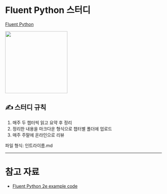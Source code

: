 # Fluent Python 스터디

[Fluent Python](https://www.oreilly.com/library/view/fluent-python-2nd/9781492056348/)

<img src="https://learning.oreilly.com/covers/urn:orm:book:9781492056348/200w/" width=200 />

## ✍ 스터디 규칙

1. 매주 두 챕터씩 읽고 요약 후 정리
2. 정리한 내용을 마크다운 형식으로 챕터별 폴더에 업로드
3. 매주 주말에 온라인으로 리뷰

파일 형식: 인트라이름.md

---

# 참고 자료

- [Fluent Python 2e example code](https://github.com/fluentpython/example-code-2e)
